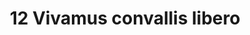 ---
title: 12 Vivamus convallis libero
image: 18.jpg
thumbnail: 18.jpg
caption: 12 Sed velit lacus, laoreet at venenatis convallis in lorem tincidunt.
---